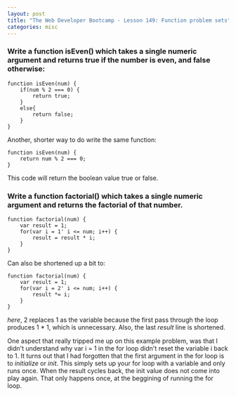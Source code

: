 ```yaml
---
layout: post
title: "The Web Developer Bootcamp - Lesson 149: Function problem sets"
categories: misc
---
```


### Write a function isEven() which takes a single numeric argument and returns true if the number is even, and false otherwise:

```
function isEven(num) {
    if(num % 2 === 0) {
        return true;
    }
    else{
        return false;
    }
}
```

Another, shorter way to do write the same function:
```
function isEven(num) {
    return num % 2 === 0;
}
```
This code will return the boolean value true or false.


### Write a function factorial() which takes a single numeric argument and returns the factorial of that number.

```
function factorial(num) {
    var result = 1;
    for(var i = 1' i <= num; i++) {
        result = result * i;
    }
}
```

Can also be shortened up a bit to:
```
function factorial(num) {
    var result = 1;
    for(var i = 2' i <= num; i++) {
        result *= i;
    }
}
```
*here*, 2 replaces 1 as the variable because the first pass through the loop produces 1 * 1, which is unnecessary. Also, the last *result* line is shortened.


One aspect that really tripped me up on this example problem, was that I didn't understand why
var i = 1 in the for loop didn't reset the variable i back to 1. It turns out that I had forgotten that the first argument in the for loop is to *initialize* or *init*.
This simply sets up your for loop with a variable and only runs once. When the result cycles back, the init value does not come into play again. That only happens once, at the beggining of running the for loop.
